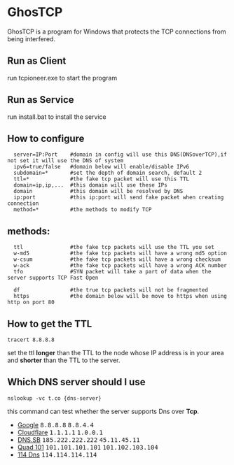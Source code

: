 # GhosTCP
GhosTCP is a program for Windows that protects the TCP connections from being interfered.  

## Run as Client
run tcpioneer.exe to start the program
## Run as Service
run install.bat to install the service

## How to configure
```
  server=IP:Port    #domain in config will use this DNS(DNSoverTCP),if not set it will use the DNS of system
  ipv6=true/false   #domain below will enable/disable IPv6
  subdomain=*       #set the depth of domain search, default 2
  ttl=*             #the fake tcp packet will use this TTL
  domain=ip,ip,...  #this domain will use these IPs
  domain            #this domain will be resolved by DNS
  ip:port           #this ip:port will send fake packet when creating connection
  method=*          #the methods to modify TCP
  ```
## methods:
```
  ttl               #the fake tcp packets will use the TTL you set
  w-md5             #the fake tcp packets will have a wrong md5 option
  w-csum            #the fake tcp packets will have a wrong checksum
  w-ack             #the fake tcp packets will have a wrong ACK number
  tfo               #SYN packet will take a part of data when the server supports TCP Fast Open
  
  df                #the true tcp packets will not be fragmented
  https             #the domain below will be move to https when using http on port 80
```
## How to get the TTL
```
tracert 8.8.8.8
```
set the ttl **longer** than the TTL to the node whose IP address is in your area and **shorter** than the TTL to the server.

## Which DNS server should I use
```
nslookup -vc t.co {dns-server}
```
this command can test whether the server supports Dns over **Tcp**.

- [Google](dns.google) <kbd>8.8.8.8</kbd> <kbd>8.8.4.4</kbd>
- [Cloudflare](developers.cloudflare.com/1.1.1.1/) <kbd>1.1.1.1</kbd> <kbd>1.0.0.1</kbd>
- [DNS.SB](dns.sb) <kbd>185.222.222.222</kbd> <kbd>45.11.45.11</kbd>
- [Quad 101](101.101.101.101) <kbd>101.101.101.101</kbd> <kbd>101.102.103.104</kbd>
- [114 Dns](114dns.com)  <kbd>114.114.114.114</kbd>
